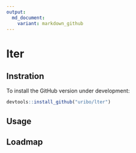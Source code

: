 ```yaml
---
output:
  md_document:
    variant: markdown_github
---
```


# lter

## Instration

To install the GitHub version under development:


```r
devtools::install_github("uribo/lter")
```

## Usage

## Loadmap
